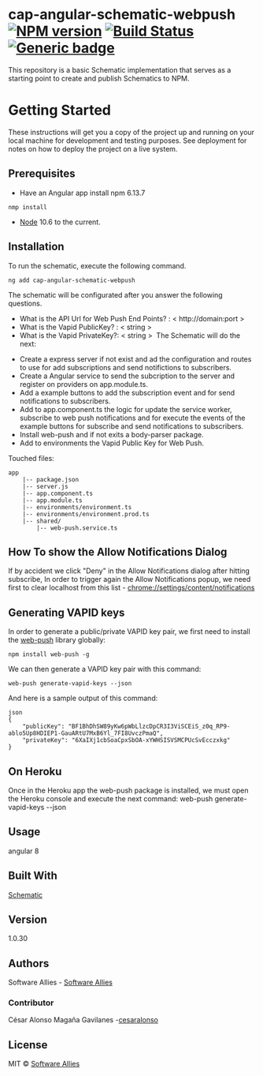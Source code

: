 # cap-angular-schematic-webpush  [![NPM version](https://badge.fury.io/js/CAP.svg)](https://npmjs.org/package/CAP) [![Build Status](https://travis-ci.org/Elena%20M.%20Sarabia/CAP.svg?branch=master)](https://travis-ci.org/Elena%20M.%20Sarabia/CAP) [![Generic badge](https://img.shields.io/badge/CAP-Active-<COLOR>.svg)](https://shields.io/)
 This repository is a basic Schematic implementation that serves as a starting point to create and publish Schematics to NPM. 
 
# Getting Started
 These instructions will get you a copy of the project up and running on your local machine for development and testing purposes. See deployment for notes on how to deploy the project on a live system.

## Prerequisites
* Have an Angular app 
install  npm 6.13.7 
```	
nmp install 
```
* [Node](https://nodejs.org/en/download/current) 10.6 to the current. 


## Installation
To run the schematic, execute the following command.
```
ng add cap-angular-schematic-webpush 
```

The schematic will be configurated after you answer the following questions.

* What is the API Url for Web Push End Points? : < http://domain:port >
* What is the Vapid PublicKey? : < string >
* What is the Vapid PrivateKey?: < string >
​
The Schematic will do the next:
- Create a express server if not exist and ad the configuration and routes to use for add subscriptions and send notifictions to subscribers.
- Create a Angular service to send the subcription to the server and register on providers on app.module.ts.
- Add a example buttons to add the subscription event and for send notifications to subscribers.
- Add to app.component.ts the logic for update the service worker, subscribe to web push notifications and for execute the events of the example buttons for subscribe and send notifications to subscribers.
- Install web-push and if not exits a body-parser package.
- Add to environments the Vapid Public Key for Web Push.


Touched files:
```
app
    |-- package.json
    |-- server.js
    |-- app.component.ts
    |-- app.module.ts
    |-- environments/environment.ts
    |-- environments/environment.prod.ts
	|-- shared/
	    |-- web-push.service.ts
```

## How To show the Allow Notifications Dialog
If by accident we click "Deny" in the Allow Notifications dialog after hitting subscribe,
In order to trigger again the Allow Notifications popup, we need first to clear localhost from this list - [chrome://settings/content/notifications](chrome://settings/content/notifications)

## Generating VAPID keys
In order to generate a public/private VAPID key pair, we first need to install the [web-push](https://github.com/web-push-libs/web-push) library globally:

    npm install web-push -g

We can then generate a VAPID key pair with this command:

    web-push generate-vapid-keys --json

And here is a sample output of this command:

```
json
{
    "publicKey": "BF1BhDhSW89yKw6pWbLlzcDpCR3I3ViSCEiS_z0q_RP9-ablo5Up8HDIEP1-GauARtU7MxB6Yl_7FI8UvczPmaQ",
    "privateKey": "6XaIXj1cbSoaCpxSbOA-xYWHSISVSMCPUcSvEcczxkg"
}

```

## On Heroku
Once in the Heroku app the web-push package is installed, we must open the Heroku console and execute the next command:
web-push generate-vapid-keys --json


## Usage
angular 8

## Built With
[Schematic](https://www.schematics.com/)

## Version 
1.0.30

## Authors
Software Allies - [Software Allies](https://github.com/software-allies)
​
### Contributor 
César Alonso Magaña Gavilanes -[cesaralonso](https://github.com/cesaralonso)

## License
MIT © [Software Allies](https://github.com/software-allies/cap-angular-schematic-webpush)